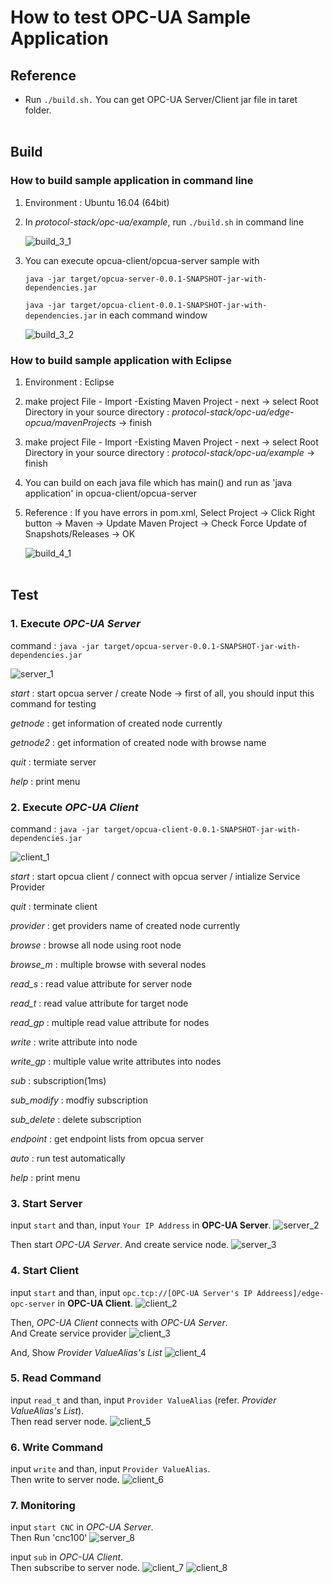 # How to test OPC-UA Sample Application

## Reference

- Run `./build.sh.`
  You can get OPC-UA Server/Client jar file in taret folder.
<br></br>
## Build
### How to build sample application in command line

1. Environment : Ubuntu 16.04 (64bit)

2. In *protocol-stack/opc-ua/example*, run `./build.sh` in command line

   ![build_3_1](../documents/readme_images/build_3_1.png)

3. You can execute opcua-client/opcua-server sample with
   
   `java -jar target/opcua-server-0.0.1-SNAPSHOT-jar-with-dependencies.jar`
   
   `java -jar target/opcua-client-0.0.1-SNAPSHOT-jar-with-dependencies.jar` in each command window

   ![build_3_2](../documents/readme_images/build_3_2.png)

### How to build sample application with Eclipse

1. Environment : Eclipse

2. make project
   File - Import -Existing Maven Project - next
     -> select Root Directory in your source directory : *protocol-stack/opc-ua/edge-opcua/mavenProjects*
     -> finish

3. make project
   File - Import -Existing Maven Project - next
     -> select Root Directory in your source directory : *protocol-stack/opc-ua/example*
     -> finish

4. You can build on each java file which has main() and run as 'java application' in opcua-client/opcua-server

5. Reference : If you have errors in pom.xml, Select Project -> Click Right button 
                  -> Maven -> Update Maven Project -> Check Force Update of Snapshots/Releases -> OK

   ![build_4_1](../documents/readme_images/build_4_1.png)
<br></br>
## Test

### 1. Execute *OPC-UA Server* <br>
   command : `java -jar target/opcua-server-0.0.1-SNAPSHOT-jar-with-dependencies.jar`
   
   ![server_1](../documents/readme_images/server_1.PNG)

   *start* : start opcua server / create Node  -> first of all, you should input this command for testing

   *getnode* : get information of created node currently

   *getnode2* : get information of created node with browse name

   *quit* : termiate server

   *help* : print menu
<br>
### 2. Execute *OPC-UA Client* <br>
   command : `java -jar target/opcua-client-0.0.1-SNAPSHOT-jar-with-dependencies.jar`

   ![client_1](../documents/readme_images/client_1.PNG)

   *start* : start opcua client / connect with opcua server / intialize Service Provider

   *quit* : terminate client

   *provider* : get  providers name of created node currently

   *browse* : browse all node using root node

   *browse_m* : multiple browse with several nodes

   *read_s* : read value attribute for server node

   *read_t* : read value attribute for target node

   *read_gp* : multiple read value attribute for nodes

   *write* : write attribute into node

   *write_gp* : multiple value write attributes into nodes

   *sub* : subscription(1ms)

   *sub_modify* : modfiy subscription

   *sub_delete* : delete subscription

   *endpoint* : get endpoint lists from opcua server

   *auto* : run test automatically

   *help* : print menu
<br>
### 3. Start Server <br>
   input `start` and than, input `Your IP Address` in **OPC-UA Server**.
   ![server_2](../documents/readme_images/server_2.PNG)
   
   Then start *OPC-UA Server*. And create service node.
   ![server_3](../documents/readme_images/server_3.PNG)
<br>
### 4. Start Client <br>
   input `start` and than, input `opc.tcp://[OPC-UA Server's IP Addreess]/edge-opc-server` in **OPC-UA Client**.
   ![client_2](../documents/readme_images/client_2.PNG)
   
   Then, *OPC-UA Client* connects with *OPC-UA Server*. <br>
   And Create service provider
   ![client_3](../documents/readme_images/client_3.PNG)
   
   And, Show *Provider ValueAlias's List*
   ![client_4](../documents/readme_images/client_4.PNG)
<br>
### 5. Read Command<br>
   input `read_t` and than, input `Provider ValueAlias` (refer. *Provider ValueAlias's List*).<br>
   Then read server node. 
   ![client_5](../documents/readme_images/client_5.PNG)
<br>     
### 6. Write Command<br>
   input `write` and than, input `Provider ValueAlias`.<br>
   Then write to server node. 
   ![client_6](../documents/readme_images/client_6.PNG)
<br>     
### 7. Monitoring <br>
   input `start CNC` in *OPC-UA Server*.<br>
   Then Run 'cnc100'
   ![server_8](../documents/readme_images/server_8.PNG)
   
   input `sub` in *OPC-UA Client*.<br>
   Then subscribe to server node.
   ![client_7](../documents/readme_images/client_7.PNG)
   ![client_8](../documents/readme_images/client_8.PNG)



